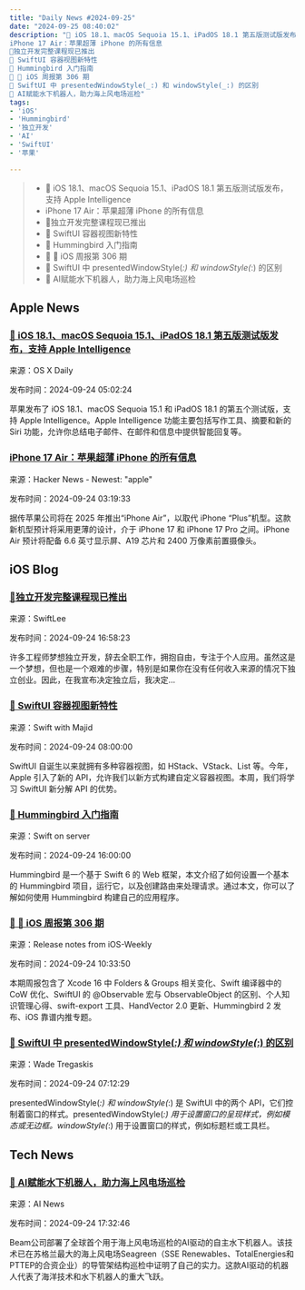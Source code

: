 ```yaml
---
title: "Daily News #2024-09-25"
date: "2024-09-25 08:40:02"
description: "🌟 iOS 18.1、macOS Sequoia 15.1、iPadOS 18.1 第五版测试版发布，支持 Apple Intelligence
iPhone 17 Air：苹果超薄 iPhone 的所有信息
🎉独立开发完整课程现已推出
🎉 SwiftUI 容器视图新特性
🚀 Hummingbird 入门指南
🌟 🐢 iOS 周报第 306 期
🤔 SwiftUI 中 presentedWindowStyle(_:) 和 windowStyle(_:) 的区别
🤖️ AI赋能水下机器人，助力海上风电场巡检"
tags: 
- 'iOS'
- 'Hummingbird'
- '独立开发'
- 'AI'
- 'SwiftUI'
- '苹果'

---
```


> - 🌟 iOS 18.1、macOS Sequoia 15.1、iPadOS 18.1 第五版测试版发布，支持 Apple Intelligence
> - iPhone 17 Air：苹果超薄 iPhone 的所有信息
> - 🎉独立开发完整课程现已推出
> - 🎉 SwiftUI 容器视图新特性
> - 🚀 Hummingbird 入门指南
> - 🌟 🐢 iOS 周报第 306 期
> - 🤔 SwiftUI 中 presentedWindowStyle(_:) 和 windowStyle(_:) 的区别
> - 🤖️ AI赋能水下机器人，助力海上风电场巡检

## Apple News

### [🌟 iOS 18.1、macOS Sequoia 15.1、iPadOS 18.1 第五版测试版发布，支持 Apple Intelligence](https://osxdaily.com/2024/09/23/5th-beta-of-ios-18-1-macos-sequoia-15-1-ipados-18-1-with-apple-intelligence-available-for-testing/)

来源：OS X Daily

发布时间：2024-09-24 05:02:24

苹果发布了 iOS 18.1、macOS Sequoia 15.1 和 iPadOS 18.1 的第五个测试版，支持 Apple Intelligence。Apple Intelligence 功能主要包括写作工具、摘要和新的 Siri 功能，允许你总结电子邮件、在邮件和信息中提供智能回复等。

### [iPhone 17 Air：苹果超薄 iPhone 的所有信息](https://www.macrumors.com/2024/09/23/iphone-17-slim-everything-we-know/)

来源：Hacker News - Newest: "apple"

发布时间：2024-09-24 03:19:33

据传苹果公司将在 2025 年推出“iPhone Air”，以取代 iPhone “Plus”机型。这款新机型预计将采用更薄的设计，介于 iPhone 17 和 iPhone 17 Pro 之间。iPhone Air 预计将配备 6.6 英寸显示屏、A19 芯片和 2400 万像素前置摄像头。

## iOS Blog

### [🎉独立开发完整课程现已推出](https://www.avanderlee.com/general/indie-development-full-course-now-available/)

来源：SwiftLee

发布时间：2024-09-24 16:58:23

许多工程师梦想独立开发，辞去全职工作，拥抱自由，专注于个人应用。虽然这是一个梦想，但也是一个艰难的步骤，特别是如果你在没有任何收入来源的情况下独立创业。因此，在我宣布决定独立后，我决定...

### [🎉 SwiftUI 容器视图新特性](https://swiftwithmajid.com/2024/09/24/mastering-container-views-in-swiftui-basics/)

来源：Swift with Majid

发布时间：2024-09-24 08:00:00

SwiftUI 自诞生以来就拥有多种容器视图，如 HStack、VStack、List 等。今年，Apple 引入了新的 API，允许我们以新方式构建自定义容器视图。本周，我们将学习 SwiftUI 新分解 API 的优势。

### [🚀 Hummingbird 入门指南](https://swiftonserver.com/getting-started-with-hummingbird/)

来源：Swift on server

发布时间：2024-09-24 16:00:00

Hummingbird 是一个基于 Swift 6 的 Web 框架，本文介绍了如何设置一个基本的 Hummingbird 项目，运行它，以及创建路由来处理请求。通过本文，你可以了解如何使用 Hummingbird 构建自己的应用程序。

### [🌟 🐢 iOS 周报第 306 期](https://github.com/SwiftOldDriver/iOS-Weekly/releases/tag/%23306)

来源：Release notes from iOS-Weekly

发布时间：2024-09-24 10:33:50

本期周报包含了 Xcode 16 中 Folders & Groups 相关变化、Swift 编译器中的 CoW 优化、SwiftUI 的 @Observable 宏与 ObservableObject 的区别、个人知识管理心得、swift-export 工具、HandVector 2.0 更新、Hummingbird 2 发布、iOS 靠谱内推专题。

### [🤔 SwiftUI 中 presentedWindowStyle(_:) 和 windowStyle(_:) 的区别](https://wadetregaskis.com/presentedwindowstyle-is-not-windowstyle/)

来源：Wade Tregaskis

发布时间：2024-09-24 07:12:29

presentedWindowStyle(_:) 和 windowStyle(_:) 是 SwiftUI 中的两个 API，它们控制着窗口的样式。presentedWindowStyle(_:) 用于设置窗口的呈现样式，例如模态或无边框。windowStyle(_:) 用于设置窗口的样式，例如标题栏或工具栏。

## Tech News

### [🤖️ AI赋能水下机器人，助力海上风电场巡检](https://www.artificialintelligence-news.com/news/ai-underwater-vehicle-offshore-wind-inspections/?utm_source=rss&utm_medium=rss&utm_campaign=ai-underwater-vehicle-offshore-wind-inspections)

来源：AI News

发布时间：2024-09-24 17:32:46

Beam公司部署了全球首个用于海上风电场巡检的AI驱动的自主水下机器人。该技术已在苏格兰最大的海上风电场Seagreen（SSE Renewables、TotalEnergies和PTTEP的合资企业）的导管架结构巡检中证明了自己的实力。这款AI驱动的机器人代表了海洋技术和水下机器人的重大飞跃。
